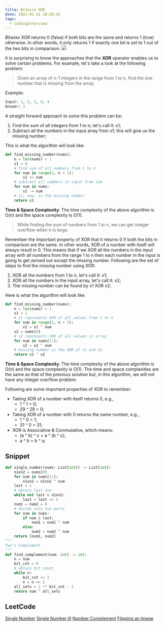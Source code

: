 ```yaml
---
title: Bitwise XOR
date: 2021-01-31 20:56:43
tags:
  - CodingInterview
---
```

_Bitwise XOR_ returns 0 (false) if both bits are the same and returns 1 (true) otherwise. In other words, it only returns 1 if exactly one bit is set to 1 out of the two bits in comparison:
![](https://raw.githubusercontent.com/snlndod/mPOST/master/CodingInterview/educative/04.png)

It is surprising to know the approaches that the **XOR** operator enables us to solve certain problems. For example, let's take a look at the following problem:
> Given an array of n-1 integers in the range from 1 to n, find the one number that is missing from the array.

Example:
```python
Input: 1, 5, 2, 6, 4
Answer: 3
```

A straight forward approach to solve this problem can be:
1. Find the sum of all integers from 1 to n; let's call it: s1;
2. Subtract all the numbers in the input array from s1; this will give us the missing number;

<!--more-->
This is what the algorithm will look like:
```python
def find_missing_number(nums):
    n = len(nums) + 1
    s1 = 0
    # find sum of all numbers from 1 to n
    for num in range(1, n + 1):
        s1 += num
    # subtract all numbers in input from sum
    for num in nums:
        s1 -= num
    # s1, now, is the missing number
    return s1
```

**Time & Space Complexity**: The time complexity of the above algorithm is O(n) and the space complexity is O(1).

> While finding the sum of numbers from 1 to n, we can get integer overflow when n is large.

Remember the important property of XOR that it returns 0 if both the bits in comparison are the same. In other words, XOR of a number with itself will always result in 0. This means that if we XOR all the numbers in the input array with all numbers from the range 1 to n then each number in the input is going to get zeroed out except the missing number. Following are the set of steps to find the missing number using XOR:
1. XOR all the numbers from 1 to n, let's call it: x1;
2. XOR all the numbers in the input array, let's call it: x2;
3. The missing number can be found by x1 XOR x2;

Here is what the algorithm will look like:
```python
def find_missing_number(nums):
    n = len(nums) + 1
    x1 = 1
    # x1 represents XOR of all values from 1 to n
    for num in range(2, n + 1):
        x1 = x1 ^ num
    x2 = nums[0]
    # x2 represents XOR of all values in array
    for num in nums[1:]:
        x2 = x2 ^ num
    # missing number is the XOR of x1 and x2
    return x1 ^ x2
```

**Time & Space Complexity**: The time complexity of the above algorithm is O(n) and the space complexity is O(1). The time and space complexities are the same as that of the previous solution but, in this algorithm, we will not have any integer overflow problem.

Following are some important properties of XOR to remember:
- Taking XOR of a number with itself returns 0, e.g.,
    - 1 ^ 1 = 0;
    - 29 ^ 29 = 0;
- Taking XOR of a number with 0 returns the same number, e.g.,
    - 1 ^ 0 = 1;
    - 31 ^ 0 = 31;
- XOR is Associative & Commutative, which means:
    - (a ^ b) ^ c = a ^ (b ^ c);
    - a ^ b = b ^ a;

## Snippet
```python
def single_number(nums: List[int]) -> List[int]:
    n1xn2 = nums[0]
    for num in nums[1:]:
        n1xn2 = n1xn2 ^ num
    last = 1
    # obtain last one
    while not last & n1xn2:
        last = last << 1
    num1 = num2 = 0
    # divide into two parts
    for num in nums:
        if num & last:
            num1 = num1 ^ num
        else:
            num2 = num2 ^ num
    return [num1, num2]
"""
Two's Complement
"""
def find_complement(num: int) -> int:
    n = num
    bit_cnt = 0
    # obtain bit count
    while n:
        bit_cnt += 1
        n = n >> 1
    all_sets = 2 ** bit_cnt - 1
    return num ^ all_sets
```

## LeetCode
[Single Number](https://leetcode.com/problems/single-number/)
[Single Number III](https://leetcode.com/problems/single-number-iii/)
[Number Complement](https://leetcode.com/problems/number-complement/)
[Flipping an Image](https://leetcode.com/problems/flipping-an-image/)
